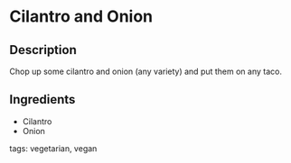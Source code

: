 # Cilantro and Onion

## Description

Chop up some cilantro and onion (any variety) and put them on any taco.

## Ingredients

* Cilantro
* Onion

tags: vegetarian, vegan
